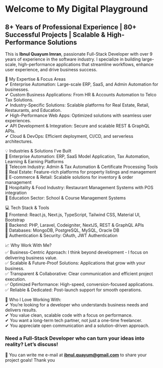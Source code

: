 # Welcome to My Digital Playground

## 8+ Years of Professional Experience | 80+ Successful Projects | Scalable & High-Performance Solutions

This is **Ibnul Quayum Imran**, passionate Full-Stack Developer with over 9 years of experience in the software industry. I specialize in building large-scale, high-performance applications that streamline workflows, enhance user experience, and drive business success.

🔹 My Expertise & Focus Areas<br/>
✔ Enterprise Automation: Large-scale ERP, SaaS, and Admin Automation for businesses.<br/>
 ✔ Custom Business Applications: From HR & Accounts Automation to Telco Tax Solutions.<br/>
 ✔ Industry-Specific Solutions: Scalable platforms for Real Estate, Retail, Restaurants, and Education.<br/>
 ✔ High-Performance Web Apps: Optimized solutions with seamless user experiences.<br/>
 ✔ API Development & Integration: Secure and scalable REST & GraphQL APIs.<br/>
 ✔ Cloud & DevOps: Efficient deployment, CI/CD, and serverless architectures.

💡 Industries & Solutions I’ve Built<br/> 
🔹 Enterprise Automation: ERP, SaaS Model Application, Tax Automation, Learning & Earning Platforms<br/>
 🔹 Telecom Industry: Admin & Tax Automation & Certificate Processing Tools<br/>
 🔹 Real Estate: Feature-rich platforms for property listings and management<br/>
 🔹 E-commerce & Retail: Scalable solutions for inventory & order management<br/>
 🔹 Hospitality & Food Industry: Restaurant Management Systems with POS integration<br/>
 🔹 Education Sector: School & Course Management Systems

💻 Tech Stack & Tools<br/>
🔹 Frontend: React.js, Next.js, TypeScript, Tailwind CSS, Material UI, Bootstrap<br/>
 🔹 Backend: PHP, Laravel, Codeigniter, NextJS, REST & GraphQL APIs<br/>
 🔹 Databases: MongoDB, PostgreSQL, MySQL, Oracle DB<br/>
 🔹 Authentication & Security: OAuth, JWT Authentication

📈 Why Work With Me?<br/>
✅ Business-Centric Approach: I think beyond development - I focus on delivering business value.<br/>
 ✅ Scalable & Future-Proof Solutions: Applications that grow with your business.<br/>
 ✅ Transparent & Collaborative: Clear communication and efficient project execution.<br/>
 ✅ Optimized Performance: High-speed, conversion-focused applications.<br/>
 ✅ Reliable & Dedicated: Post-launch support for smooth operations.

🎯 Who I Love Working With:<br/>
✔ You’re looking for a developer who understands business needs and delivers results.<br/>
 ✔ You value clean, scalable code with a focus on performance.<br/>
 ✔ You want a long-term tech partner, not just a one-time freelancer.<br/>
 ✔ You appreciate open communication and a solution-driven approach.

### Need a Full-Stack Developer who can turn your ideas into reality? Let’s discuss!

📩 You can write me e-mail at **ibnul.quayum@gmail.com** to share your project goals!  Thank you
